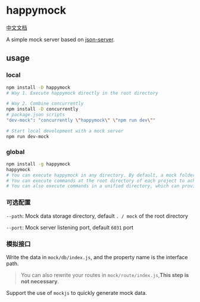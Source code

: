 # happymock

[中文文档](https://github.com/heguichuan/happymock/blob/master/README.md)

A simple mock server based on [json-server](https://www.npmjs.com/package/json-server).

## usage

### local

```bash
npm install -D happymock
# Way 1. Execute happymock directly in the root directory

# Way 2. Combine concurrently
npm install -D concurrently
# package.json scripts
"dev-mock": "concurrently \"happymock\" \"npm run dev\""

# Start local development with a mock server
npm run dev-mock
```

### global

```bash
npm install -g happymock
happymock
# You can execute happymock in any directory. By default, a mock folder is created in the current directory.
# You can execute commands at the root directory of each project to achieve a corresponding mock directory for each project.
# You can also execute commands in a unified directory, which can provide different projects with one service.
```

### 可选配置

`--path`: Mock data storage directory, default `. / mock` of the root directory

`--port`: Mock server listening port, default `6031` port

### 模拟接口

Write the data in `mock/db/index.js`, and the property name is the interface path.

> You can also rewrite your routes in `mock/route/index.js`,**This step is not necessary**.

Support the use of `mockjs` to quickly generate mock data.
